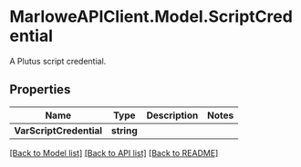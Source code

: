 # MarloweAPIClient.Model.ScriptCredential
A Plutus script credential.

## Properties

Name | Type | Description | Notes
------------ | ------------- | ------------- | -------------
**VarScriptCredential** | **string** |  | 

[[Back to Model list]](../README.md#documentation-for-models) [[Back to API list]](../README.md#documentation-for-api-endpoints) [[Back to README]](../README.md)

